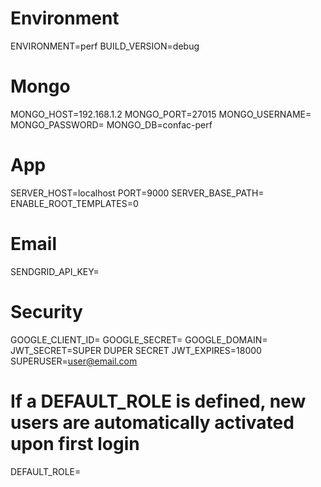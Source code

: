 # Environment
ENVIRONMENT=perf
BUILD_VERSION=debug


# Mongo
MONGO_HOST=192.168.1.2
MONGO_PORT=27015
MONGO_USERNAME=
MONGO_PASSWORD=
MONGO_DB=confac-perf

# App
SERVER_HOST=localhost
PORT=9000
SERVER_BASE_PATH=
ENABLE_ROOT_TEMPLATES=0

# Email
SENDGRID_API_KEY=

# Security
GOOGLE_CLIENT_ID=
GOOGLE_SECRET=
GOOGLE_DOMAIN=
JWT_SECRET=SUPER DUPER SECRET
JWT_EXPIRES=18000
SUPERUSER=user@email.com
# If a DEFAULT_ROLE is defined, new users are automatically activated upon first login
DEFAULT_ROLE=
